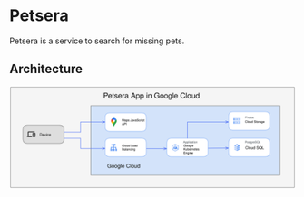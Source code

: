 # Petsera

Petsera is a service to search for missing pets.

## Architecture

![architecture](/docs/petsera.svg)
